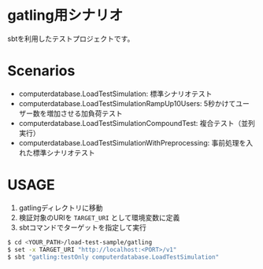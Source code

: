 # gatling用シナリオ
sbtを利用したテストプロジェクトです。

# Scenarios
- computerdatabase.LoadTestSimulation: 標準シナリオテスト
- computerdatabase.LoadTestSimulationRampUp10Users: 5秒かけてユーザー数を増加させる加負荷テスト
- computerdatabase.LoadTestSimulationCompoundTest: 複合テスト（並列実行）
- computerdatabase.LoadTestSimulationWithPreprocessing: 事前処理を入れた標準シナリオテスト

# USAGE
1. gatlingディレクトリに移動
1. 検証対象のURIを `TARGET_URI` として環境変数に定義
1. sbtコマンドでターゲットを指定して実行

```bash
$ cd <YOUR_PATH>/load-test-sample/gatling
$ set -x TARGET_URI "http://localhost:<PORT>/v1"
$ sbt "gatling:testOnly computerdatabase.LoadTestSimulation"
```

